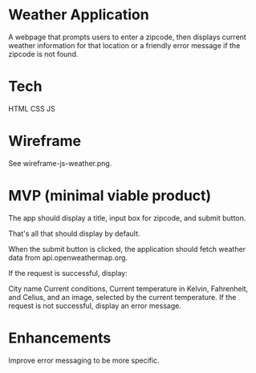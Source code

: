 
<h1>Weather Application</h1>

A webpage that prompts users to enter a zipcode, then displays current weather information for that location or a friendly error message if the zipcode is not found.

<h1>Tech</h1>

HTML
CSS
JS

<h1>Wireframe</h1>

See wireframe-js-weather.png.

<h1>MVP (minimal viable product)</h1>

The app should display a title, input box for zipcode, and submit button.

That's all that should display by default.

When the submit button is clicked, the application should fetch weather data from api.openweathermap.org.

If the request is successful, display:

City name
Current conditions,
Current temperature in Kelvin, Fahrenheit, and Celius, and
an image, selected by the current temperature.
If the request is not successful, display an error message.

<h1>Enhancements</h1>

Improve error messaging to be more specific.